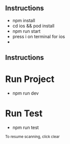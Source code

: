 ## Instructions

- npm install
- cd ios && pod install
- npm run start
- press i on terminal for ios
- 
## Instructions

# Run Project

- npm run dev

# Run Test

- npm run test

<sub> To resume scanning, click clear </sub>
